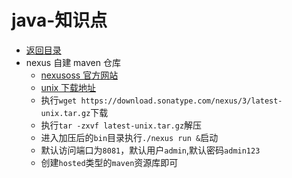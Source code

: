 # java-知识点

- [返回目录](README.md)
- nexus 自建 maven 仓库
  - [nexusoss 官方网站](https://www.sonatype.com/nexus-repository-oss)
  - [unix 下载地址](https://download.sonatype.com/nexus/3/latest-unix.tar.gz)
  - 执行`wget https://download.sonatype.com/nexus/3/latest-unix.tar.gz`下载
  - 执行`tar -zxvf latest-unix.tar.gz`解压
  - 进入加压后的`bin`目录执行`./nexus run &`启动
  - 默认访问端口为`8081`，默认用户`admin`,默认密码`admin123`
  - 创建`hosted`类型的`maven`资源库即可